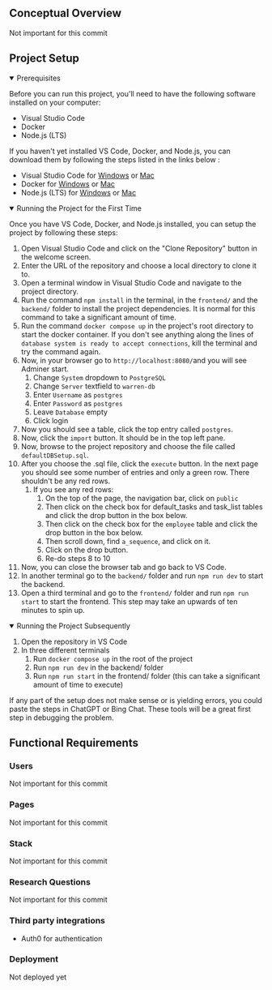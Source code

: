## Conceptual Overview

Not important for this commit

## Project Setup

<details open>
<summary>Prerequisites</summary>

Before you can run this project, you'll need to have the following software installed on your computer:

- Visual Studio Code
- Docker
- Node.js (LTS)

If you haven't yet installed VS Code, Docker, and Node.js, you can download them by following the steps listed in the links below  :

- Visual Studio Code for [Windows](https://code.visualstudio.com/docs/setup/windows) or [Mac](https://code.visualstudio.com/docs/setup/mac)
- Docker for [Windows](https://docs.docker.com/docker-for-windows/install/) or [Mac](https://docs.docker.com/docker-for-mac/install/)
- Node.js (LTS) for [Windows](https://nodejs.org/en/download/) or [Mac](https://nodejs.org/en/download/)
</details>
<details open>
<summary>Running the Project for the First Time</summary>

Once you have VS Code, Docker, and Node.js installed, you can setup the project by following these steps:

1. Open Visual Studio Code and click on the "Clone Repository" button in the welcome screen.
2. Enter the URL of the repository and choose a local directory to clone it to.
3. Open a terminal window in Visual Studio Code and navigate to the project directory.
4. Run the command `npm install` in the terminal, in the `frontend/` and the `backend/` folder to install the project dependencies. It is normal for this command to take a significant amount of time.
5. Run the command `docker compose up` in the project's root directory to start the docker container. If you don't see anything along the lines of `database system is ready to accept connections`, kill the terminal and try the command again. 
6. Now, in your browser go to `http://localhost:8080/`and you will see Adminer start.
   1. Change `System` dropdown to `PostgreSQL`
   2. Change `Server` textfield to `warren-db`
   3. Enter `Username` as `postgres`
   4. Enter `Password` as `postgres`
   5. Leave `Database` empty
   6. Click login
7. Now you should see a table, click the top entry called `postgres`.
8. Now, click the `import` button. It should be in the top left pane.
9. Now, browse to the project repository and choose the file called `defaultDBSetup.sql`.
10. After you choose the .sql file, click the `execute` button. In the next page you should see some number of entries and only a green row. There shouldn't be any red rows.
    1.  If you see any red rows:
        1.  On the top of the page, the navigation bar, click on `public`
        2.  Then click on the check box for default_tasks and task_list tables and click the drop button in the box below.
        3. Then click on the check box for the `employee` table and click the drop button in the box below.
        4. Then scroll down, find `a_sequence`, and click on it.
        5. Click on the drop button.
        6. Re-do steps 8 to 10
11. Now, you can close the browser tab and go back to VS Code.
12. In another terminal go to the `backend/` folder and run `npm run dev` to start the backend.
13. Open a third terminal and go to the `frontend/` folder and run `npm run start` to start the frontend. This step may take an upwards of ten minutes to spin up.
</details>
<details open>
<summary>Running the Project Subsequently</summary>

1. Open the repository in VS Code
2. In three different terminals
   1. Run `docker compose up` in the root of the project
   2. Run `npm run dev` in the backend/ folder
   3. Run `npm run start` in the frontend/ folder (this can take a significant amount of time to execute)
</details>

If any part of the setup does not make sense or is yielding errors, you could paste the steps in ChatGPT or Bing Chat. These tools will be a great first step in debugging the problem.

## Functional Requirements

### Users

Not important for this commit

### Pages

Not important for this commit

### Stack

Not important for this commit

### Research Questions

Not important for this commit

### Third party integrations

- Auth0 for authentication

### Deployment

Not deployed yet